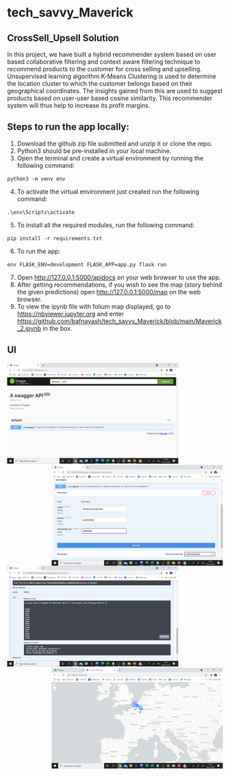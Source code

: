 # tech_savvy_Maverick

## CrossSell_Upsell Solution

In this project, we have built a hybrid recommender system based on user based collaborative filtering and context aware filtering technique to recommend products to the customer for cross selling and upselling. Unsupervised learning algorithm K-Means Clustering is used to determine the location cluster to which the customer belongs based on their geographical coordinates. The insights gained from this are used to suggest products based on user-user based cosine similarity. This recommender system will thus help to increase its profit margins.

## Steps to run the app locally:

1. Download the github zip file submitted and unzip it or clone the repo. 
2. Python3 should be pre-installed in your local machine. 
3. Open the terminal and create a virtual environment by running the following command:
```
python3 -m venv env
```
4. To activate the virtual environment just created run the following command:
```
.\env\Scripts\activate
```
5. To install all the required modules, run the following command:
```
pip install -r requirements.txt
```
6. To run the app:
```
env FLASK_ENV=development FLASK_APP=app.py flask run
```
7. Open http://127.0.0.1:5000/apidocs on your web browser to use the app.
8. After getting recommendations, if you wish to see the map (story behind the given predictions) open http://127.0.0.1:5000/map on the web browser.
9. To view the ipynb file with folium map displayed, go to https://nbviewer.jupyter.org and enter https://github.com/bafnayash/tech_savvy_Maverick/blob/main/Maverick_2.ipynb in the box.

## UI

<img src = "https://github.com/bafnayash/tech_savvy_Maverick/blob/main/UI_screenshots/UI1.png" height = "235" width = "400"> <img src = "https://github.com/bafnayash/tech_savvy_Maverick/blob/main/UI_screenshots/UI2.png" height = "235" width = "400" align = "right">

<img src = "https://github.com/bafnayash/tech_savvy_Maverick/blob/main/UI_screenshots/Recommend.png" height = "235" width = "400"> <img src = "https://github.com/bafnayash/tech_savvy_Maverick/blob/main/UI_screenshots/Map.png" height = "235" width = "400" align = "right">
